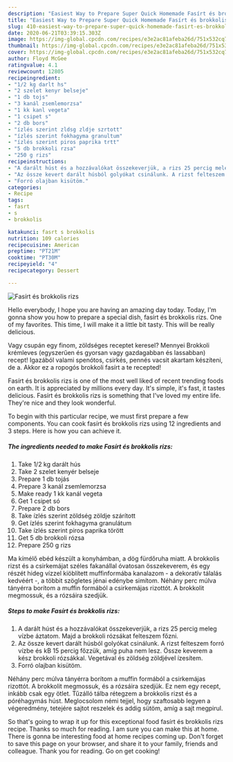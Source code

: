 ```yaml
---
description: "Easiest Way to Prepare Super Quick Homemade Fasírt és brokkolis rizs"
title: "Easiest Way to Prepare Super Quick Homemade Fasírt és brokkolis rizs"
slug: 410-easiest-way-to-prepare-super-quick-homemade-fasirt-es-brokkolis-rizs
date: 2020-06-21T03:39:15.303Z
image: https://img-global.cpcdn.com/recipes/e3e2ac81afeba26d/751x532cq70/fasirt-es-brokkolis-rizs-recept-foto.jpg
thumbnail: https://img-global.cpcdn.com/recipes/e3e2ac81afeba26d/751x532cq70/fasirt-es-brokkolis-rizs-recept-foto.jpg
cover: https://img-global.cpcdn.com/recipes/e3e2ac81afeba26d/751x532cq70/fasirt-es-brokkolis-rizs-recept-foto.jpg
author: Floyd McGee
ratingvalue: 4.1
reviewcount: 12805
recipeingredient:
- "1/2 kg darlt hs"
- "2 szelet kenyr belseje"
- "1 db tojs"
- "3 kanál zsemlemorzsa"
- "1 kk kanl vegeta"
- "1 csipet s"
- "2 db bors"
- "ízlés szerint zldsg zldje szrtott"
- "ízlés szerint fokhagyma granultum"
- "ízlés szerint piros paprika trtt"
- "5 db brokkoli rzsa"
- "250 g rizs"
recipeinstructions:
- "A darált húst és a hozzávalókat összekeverjük, a rizs 25 percig meleg vízbe áztatom. Majd a brokkoli rózsákat felteszem főzni."
- "Az össze kevert darált húsból golyókat csinálunk. A rizst felteszem forró vízbe és kB 15 percig főzzük, amíg puha nem lesz. Össze keverem a kész brokkoli rózsákkal. Vegetával és zöldség zöldjével ízesítem."
- "Forró olajban kisütöm."
categories:
- Recipe
tags:
- fasrt
- s
- brokkolis

katakunci: fasrt s brokkolis 
nutrition: 109 calories
recipecuisine: American
preptime: "PT21M"
cooktime: "PT30M"
recipeyield: "4"
recipecategory: Dessert

---
```



![Fasírt és brokkolis rizs](https://img-global.cpcdn.com/recipes/e3e2ac81afeba26d/751x532cq70/fasirt-es-brokkolis-rizs-recept-foto.jpg)

Hello everybody, I hope you are having an amazing day today. Today, I'm gonna show you how to prepare a special dish, fasírt és brokkolis rizs. One of my favorites. This time, I will make it a little bit tasty. This will be really delicious.

Vagy csupán egy finom, zöldséges receptet keresel? Mennyei Brokkoli krémleves (egyszerűen és gyorsan vagy gazdagabban és lassabban) recept! Igazából valami spenótos, csirkés, pennés vacsit akartam készíteni, de a. Akkor ez a ropogós brokkoli fasírt a te recepted!

Fasírt és brokkolis rizs is one of the most well liked of recent trending foods on earth. It is appreciated by millions every day. It's simple, it's fast, it tastes delicious. Fasírt és brokkolis rizs is something that I've loved my entire life. They're nice and they look wonderful.


To begin with this particular recipe, we must first prepare a few components. You can cook fasírt és brokkolis rizs using 12 ingredients and 3 steps. Here is how you can achieve it.

<!--inarticleads1-->

##### The ingredients needed to make Fasírt és brokkolis rizs:

1. Take 1/2 kg darált hús
1. Take 2 szelet kenyér belseje
1. Prepare 1 db tojás
1. Prepare 3 kanál zsemlemorzsa
1. Make ready 1 kk kanál vegeta
1. Get 1 csipet só
1. Prepare 2 db bors
1. Take ízlés szerint zöldség zöldje szárított
1. Get ízlés szerint fokhagyma granulátum
1. Take ízlés szerint piros paprika törött
1. Get 5 db brokkoli rózsa
1. Prepare 250 g rizs


Ma kímélő ebéd készült a konyhámban, a dög fürdőruha miatt. A brokkolis rizst és a csirkemájat széles fakanállal óvatosan összekeverem, és egy részét hideg vízzel kiöblített muffinformába kanalazom - a dekoratív tálalás kedvéért -, a többit szögletes jénai edénybe simítom. Néhány perc múlva tányérra borítom a muffin formából a csirkemájas rizottót. A brokkolit megmossuk, és a rózsáira szedjük. 

<!--inarticleads2-->

##### Steps to make Fasírt és brokkolis rizs:

1. A darált húst és a hozzávalókat összekeverjük, a rizs 25 percig meleg vízbe áztatom. Majd a brokkoli rózsákat felteszem főzni.
1. Az össze kevert darált húsból golyókat csinálunk. A rizst felteszem forró vízbe és kB 15 percig főzzük, amíg puha nem lesz. Össze keverem a kész brokkoli rózsákkal. Vegetával és zöldség zöldjével ízesítem.
1. Forró olajban kisütöm.


Néhány perc múlva tányérra borítom a muffin formából a csirkemájas rizottót. A brokkolit megmossuk, és a rózsáira szedjük. Ez nem egy recept, inkább csak egy ötlet. Tűzálló tálba rétegzem a brokkolis rizst és a póréhagymás húst. Meglocsolom némi tejjel, hogy szaftosabb legyen a végeredmény, tetejére sajtot reszelek és addig sütöm, amíg a sajt megpirul. 

So that's going to wrap it up for this exceptional food fasírt és brokkolis rizs recipe. Thanks so much for reading. I am sure you can make this at home. There is gonna be interesting food at home recipes coming up. Don't forget to save this page on your browser, and share it to your family, friends and colleague. Thank you for reading. Go on get cooking!
